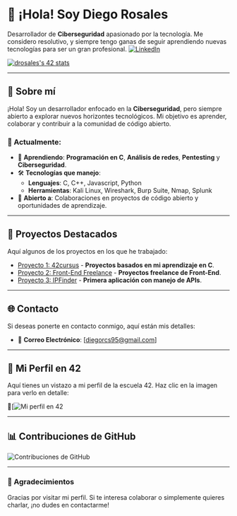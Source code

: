 # 👋 ¡Hola! Soy Diego Rosales

Desarrollador de **Ciberseguridad** apasionado por la tecnología. Me considero resolutivo, y siempre tengo ganas de seguir aprendiendo nuevas tecnologías para ser un gran profesional.
[![LinkedIn](https://img.shields.io/badge/LinkedIn-blue?style=flat&logo=linkedin&logoColor=white)](https://www.linkedin.com/in/drosales96-/)

[![drosales's 42 stats](https://badge.mediaplus.ma/darkblue/drosales?1337Badge=off&UM6P=off)](https://github.com/oakoudad/badge42)

---

## 🌟 Sobre mí

¡Hola! Soy un desarrollador enfocado en la **Ciberseguridad**, pero siempre abierto a explorar nuevos horizontes tecnológicos. Mi objetivo es aprender, colaborar y contribuir a la comunidad de código abierto.

### 🚀 Actualmente:

- 🌱 **Aprendiendo**: **Programación en C**, **Análisis de redes**, **Pentesting** y **Ciberseguridad**.
- 🛠️ **Tecnologías que manejo**:
  - **Lenguajes**: C, C++, Javascript, Python
  - **Herramientas**: Kali Linux, Wireshark, Burp Suite, Nmap, Splunk
- 🤝 **Abierto a**: Colaboraciones en proyectos de código abierto y oportunidades de aprendizaje.

---

## 🌟 Proyectos Destacados

Aquí algunos de los proyectos en los que he trabajado:

- [Proyecto 1: 42cursus](https://github.com/drosales96/42cursus) - **Proyectos basados en mi aprendizaje en C**.
- [Proyecto 2: Front-End Freelance](https://github.com/drosales96/Front-End) - **Proyectos freelance de Front-End**.
- [Proyecto 3: IPFinder](https://github.com/drosales96/IPFinder) - **Primera aplicación con manejo de APIs**.

---

## 🌐 Contacto

Si deseas ponerte en contacto conmigo, aquí están mis detalles:

- 📧 **Correo Electrónico**: [diegorcs95@gmail.com]

---

## 🌟 Mi Perfil en 42

Aquí tienes un vistazo a mi perfil de la escuela 42. Haz clic en la imagen para verlo en detalle:

🚀[![Mi perfil en 42](https://profile.intra.42.fr/users/drosales)

---

## 📊 Contribuciones de GitHub

![Contribuciones de GitHub](https://github-readme-stats.vercel.app/api?username=drosales96&show_icons=true&hide_title=true&count_private=true&theme=radical)

---

### 🖤 Agradecimientos

Gracias por visitar mi perfil. Si te interesa colaborar o simplemente quieres charlar, ¡no dudes en contactarme!


